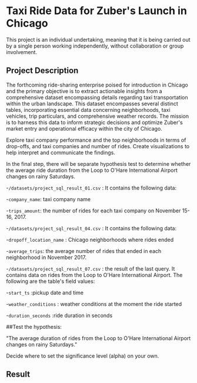 # Taxi Ride Data for Zuber's Launch in Chicago

This project is an individual undertaking, meaning that it is being carried out by a single person working independently, without collaboration or group involvement.

## Project Description 

The forthcoming ride-sharing enterprise poised for introduction in Chicago and the primary objective is to extract actionable insights from a comprehensive dataset encompassing details regarding taxi transportation within the urban landscape. This dataset encompasses several distinct tables, incorporating essential data concerning neighborhoods, taxi vehicles, trip particulars, and comprehensive weather records. The mission is to harness this data to inform strategic decisions and optimize Zuber's market entry and operational efficacy within the city of Chicago.

Explore taxi company performance and the top neighborhoods in terms of drop-offs, and taxi companies and number of rides. Create visualizations to help interpret and communicate the findings.

In the final step, there will be separate hypothesis test to determine whether the average ride duration from the Loop to O'Hare International Airport changes on rainy Saturdays.

-`/datasets/project_sql_result_01.csv` : It contains the following data:

-`company_name`: taxi company name

-`trips_amount`: the number of rides for each taxi company on November 15-16, 2017. 

-`/datasets/project_sql_result_04.csv` : It contains the following data:

-`dropoff_location_name` : Chicago neighborhoods where rides ended

-`average_trips`: the average number of rides that ended in each neighborhood in November 2017. 


-`/datasets/project_sql_result_07.csv` : the result of the last query. It contains data on rides from the Loop to O'Hare International Airport. The following are the table's field values:

-`start_ts` :pickup date and time

-`weather_conditions` : weather conditions at the moment the ride started

-`duration_seconds` :ride duration in seconds


##Test the hypothesis:

"The average duration of rides from the Loop to O'Hare International Airport changes on rainy Saturdays." 

Decide where to set the significance level (alpha) on your own.


## Result



